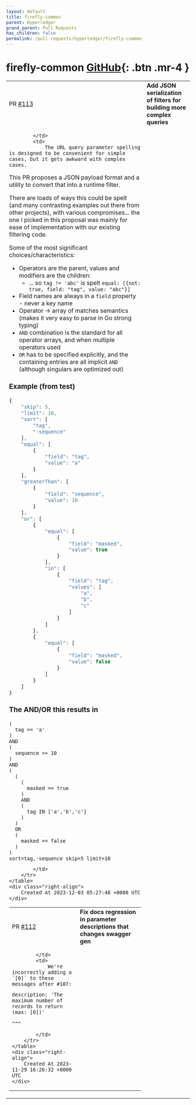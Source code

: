 ```yaml
---
layout: default
title: firefly-common
parent: Hyperledger
grand_parent: Pull Requests
has_children: false
permalink: /pull-requests/hyperledger/firefly-common
---
```


# firefly-common <span class="fs-3 right-align">[GitHub](https://github.com/hyperledger/firefly-common){: .btn .mr-4 }</span>


<div>
    <table>
        <tr>
            <td>
                PR <a href="https://github.com/hyperledger/firefly-common/pull/113" class=".btn">#113</a>
            </td>
            <td>
                <b>
                    Add JSON serialization of filters for building more complex queries
                </b>
            </td>
        </tr>
        <tr>
            <td>
                
            </td>
            <td>
                The URL query parameter spelling is designed to be convenient for simple cases, but it gets awkward with complex cases.

This PR proposes a JSON payload format and a utility to convert that into a runtime filter.

There are loads of ways this could be spelt (and many contrasting examples out there from other projects), with various compromises... the one I picked in this proposal was mainly for ease of implementation with our existing filtering code.

Some of the most significant choices/characteristics:

- Operators are the parent, values and modifiers are the children:
    - ... so `tag != 'abc'` is spelt `equal: [{not: true, field: "tag", value: "abc"}]`
- Field names are always in a `field` property - never a key name
- Operator -> array of matches semantics (makes it very easy to parse in Go strong typing)
- `AND` combination is the standard for all operator arrays, and when multiple operators used
- `OR` has to be specified explicitly, and the containing entries are all implicit `AND` (although singulars are optimized out)

### Example (from test)

```js
{
	"skip": 5,
	"limit": 10,
	"sort": [
		"tag",
		"-sequence"
	],
	"equal": [
		{
			"field": "tag",
			"value": "a"
		}
	],
	"greaterThan": [
		{
			"field": "sequence",
			"value": 10
		}
	],
	"or": [
		{
			"equal": [
				{
					"field": "masked",
					"value": true
				}
			],
			"in": [
				{
					"field": "tag",
					"values": [
						"a",
						"b",
						"c"
					]
				}
			]
		},
		{
			"equal": [
				{
					"field": "masked",
					"value": false
				}
			]
		}
	]
}
```

### The AND/OR this results in

```
(
  tag == 'a'
)
AND
(
  sequence >> 10
)
AND
(
  (
    (
      masked == true
    )
    AND
    (
      tag IN ['a','b','c']
    )
  )
  OR
  (
    masked == false
  )
)
sort=tag,-sequence skip=5 limit=10
```
            </td>
        </tr>
    </table>
    <div class="right-align">
        Created At 2023-12-03 05:27:48 +0000 UTC
    </div>
</div>

<div>
    <table>
        <tr>
            <td>
                PR <a href="https://github.com/hyperledger/firefly-common/pull/112" class=".btn">#112</a>
            </td>
            <td>
                <b>
                    Fix docs regression in parameter descriptions that changes swagger gen
                </b>
            </td>
        </tr>
        <tr>
            <td>
                
            </td>
            <td>
                We're incorrectly adding a `[0]` to these messages after #107:

```
description: 'The maximum number of records to return (max: [0])'
                                                            ^^^
```
            </td>
        </tr>
    </table>
    <div class="right-align">
        Created At 2023-11-29 16:26:32 +0000 UTC
    </div>
</div>

